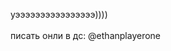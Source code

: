 уээээээээээээээээ))))
 <br><br>
писать онли в дс: @ethanplayerone

<!---
EthanPlayerOne/EthanPlayerOne is a ✨ special ✨ repository because its `README.md` (this file) appears on your GitHub profile.
You can click the Preview link to take a look at your changes.
--->
